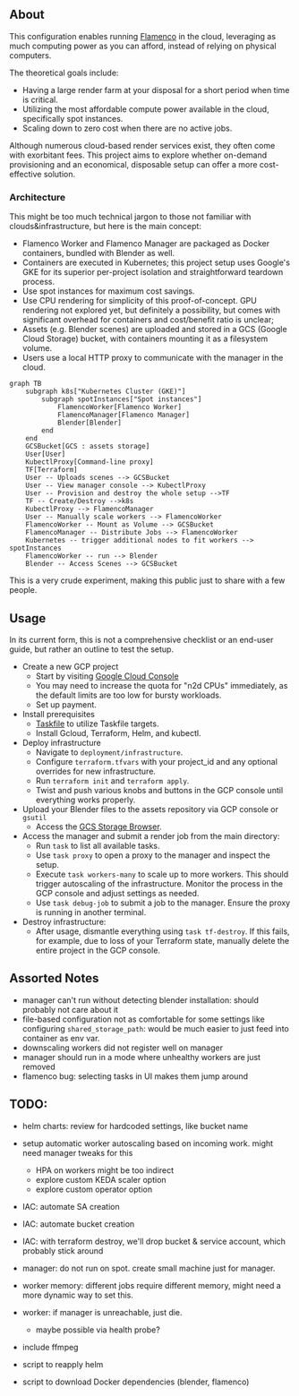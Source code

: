 ## About

This configuration enables running [Flamenco](https://flamenco.blender.org/) in the cloud, leveraging as much computing power as you can afford, instead of relying on physical computers.

The theoretical goals include:
* Having a large render farm at your disposal for a short period when time is critical.
* Utilizing the most affordable compute power available in the cloud, specifically spot instances.
* Scaling down to zero cost when there are no active jobs.

Although numerous cloud-based render services exist, they often come with exorbitant fees. This project aims to explore whether on-demand provisioning and an economical, disposable setup can offer a more cost-effective solution.

### Architecture

This might be too much technical jargon to those not familiar with clouds&infrastructure, but here is the main concept:

* Flamenco Worker and Flamenco Manager are packaged as Docker containers, bundled with Blender as well.
* Containers are executed in Kubernetes; this project setup uses Google's GKE for its superior per-project isolation and straightforward teardown process.
* Use spot instances for maximum cost savings.
* Use CPU rendering for simplicity of this proof-of-concept. GPU rendering not explored yet, but definitely a possibility, but comes with significant overhead for containers and cost/benefit ratio is unclear;
* Assets (e.g. Blender scenes) are uploaded and stored in a GCS (Google Cloud Storage) bucket, with containers mounting it as a filesystem volume.
* Users use a local HTTP proxy to communicate with the manager in the cloud.


```mermaid
graph TB
    subgraph k8s["Kubernetes Cluster (GKE)"]
        subgraph spotInstances["Spot instances"]
            FlamencoWorker[Flamenco Worker]
            FlamencoManager[Flamenco Manager]
            Blender[Blender]
        end
    end
    GCSBucket[GCS : assets storage]
    User[User]
    KubectlProxy[Command-line proxy]
    TF[Terraform]
    User -- Uploads scenes --> GCSBucket
    User -- View manager console --> KubectlProxy 
    User -- Provision and destroy the whole setup -->TF
    TF -- Create/Destroy -->k8s
    KubectlProxy --> FlamencoManager
    User -- Manually scale workers --> FlamencoWorker
    FlamencoWorker -- Mount as Volume --> GCSBucket
    FlamencoManager -- Distribute Jobs --> FlamencoWorker
    Kubernetes -- trigger additional nodes to fit workers --> spotInstances
    FlamencoWorker -- run --> Blender
    Blender -- Access Scenes --> GCSBucket
```



This is a very crude experiment, making this public just to share with a few people.

## Usage

In its current form, this is not a comprehensive checklist or an end-user guide, but rather an outline to test the setup.

* Create a new GCP project
  * Start by visiting [Google Cloud Console](https://console.cloud.google.com/)
  * You may need to increase the quota for "n2d CPUs" immediately, as the default limits are too low for bursty workloads.
  * Set up payment.
* Install prerequisites
  * [Taskfile](https://taskfile.dev/) to utilize Taskfile targets.
  * Install Gcloud, Terraform, Helm, and kubectl.
* Deploy infrastructure
  * Navigate to `deployment/infrastructure`.
  * Configure `terraform.tfvars` with your project_id and any optional overrides for new infrastructure.
  * Run `terraform init` and `terraform apply`.
  * Twist and push various knobs and buttons in the GCP console until everything works properly.
* Upload your Blender files to the assets repository via GCP console or `gsutil`
  * Access the [GCS Storage Browser](https://console.cloud.google.com/storage/browser/YOUR-BUCKET-NAME).
* Access the manager and submit a render job from the main directory:
  * Run `task` to list all available tasks.
  * Use `task proxy` to open a proxy to the manager and inspect the setup.
  * Execute `task workers-many` to scale up to more workers. This should trigger autoscaling of the infrastructure. Monitor the process in the GCP console and adjust settings as needed.
  * Use `task debug-job` to submit a job to the manager. Ensure the proxy is running in another terminal.
* Destroy infrastructure:
   * After usage, dismantle everything using `task tf-destroy`. If this fails, for example, due to loss of your Terraform state, manually delete the entire project in the GCP console.



## Assorted Notes

* manager can't run without detecting blender installation: should probably not care about it
* file-based configuration not as comfortable for some settings like configuring `shared_storage_path`: would be much easier to just feed into container as env var.
* downscaling workers did not register well on manager
* manager should run in a mode where unhealthy workers are just removed
* flamenco bug: selecting tasks in UI makes them jump around



## TODO:

* helm charts: review for hardcoded settings, like bucket name

* setup automatic worker autoscaling based on incoming work. might need manager tweaks for this
  * HPA on workers might be too indirect
  * explore custom KEDA scaler option
  * explore custom operator option

* IAC: automate SA creation
* IAC: automate bucket creation
* IAC: with terraform destroy, we'll drop bucket & service account, which probably stick around

* manager: do not run on spot. create small machine just for manager.
* worker memory: different jobs require different memory, might need a more dynamic way to set this.
* worker: if manager is unreachable, just die.
  * maybe possible via health probe?
* include ffmpeg
* script to reapply helm
* script to download Docker dependencies (blender, flamenco)
